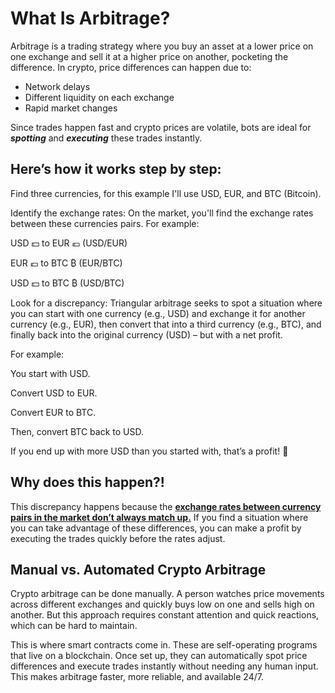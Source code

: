 <h1>What Is Arbitrage?</h1>
Arbitrage is a trading strategy where you buy an asset at a lower price on one exchange and sell it at a higher price on another, pocketing the difference. 
In crypto, price differences can happen due to:
<ul>
  <li>Network delays</li>
  <li>Different liquidity on each exchange</li>
  <li>Rapid market changes</li>
</ul>

<p>Since trades happen fast and crypto prices are volatile, bots are ideal for <strong><em>spotting</em></strong> and <strong><em>executing</em></strong> these trades instantly.</p>

<h2>Here’s how it works step by step:</h2>

Find three currencies, for this example I'll use USD, EUR, and BTC (Bitcoin).

Identify the exchange rates: On the market, you'll find the exchange rates between these currencies pairs. For example:

USD 💵 to EUR 💶 (USD/EUR)

EUR 💶 to BTC ₿ (EUR/BTC)

USD 💵 to BTC ₿ (USD/BTC)

Look for a discrepancy: Triangular arbitrage seeks to spot a situation where you can start with one currency (e.g., USD) and exchange it for another currency (e.g., EUR), then convert that into a third currency (e.g., BTC), and finally back into the original currency (USD) – but with a net profit.

For example:

You start with USD.

Convert USD to EUR.

Convert EUR to BTC.

Then, convert BTC back to USD.

If you end up with more USD than you started with, that’s a profit! 🤑

<h2>Why does this happen?!</h2> 
This discrepancy happens because the <b><u>exchange rates between currency pairs in the market don’t always match up.</u></b> If you find a situation where you can take advantage of these differences, you can make a profit by executing the trades quickly before the rates adjust.

<h2>Manual vs. Automated Crypto Arbitrage</h2>
Crypto arbitrage can be done manually. A person watches price movements across different exchanges and quickly buys low on one and sells high on another. But this approach requires constant attention and quick reactions, which can be hard to maintain.


This is where smart contracts come in. These are self-operating programs that live on a blockchain. Once set up, they can automatically spot price differences and execute trades instantly without needing any human input. This makes arbitrage faster, more reliable, and available 24/7.
